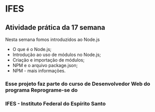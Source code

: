 # IFES

## Atividade prática da 17 semana

Nesta semana fomos introduzidos ao Node.js

* O que é o Node.js;
* Introdução ao uso de módulos no Node.js;
* Criação e importação de módulos;
* NPM e o arquivo package.json;
* NPM - mais informações.

### Esse projeto faz parte do curso de Desenvolvedor Web do programa Reprograme-se do
### IFES - Instituto Federal do Espírito Santo
